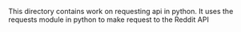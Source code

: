 This directory contains work on requesting api in python. It uses the requests module in python to make request to the Reddit API
